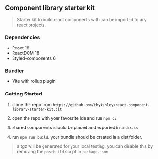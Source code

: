 ## Component library starter kit 

> Starter kit to build react components with can be imported to any react projects. 


### Dependencies
- React 18
- ReactDOM 18
- Styled-components 6

### Bundler
- Vite with rollup plugin

### Getting Started

1) clone the repo from `https://github.com/thyAshley/react-component-library-starter-kit.git`

2) open the repo with your favourite ide and run `npm ci`

3) shared components should be placed and exported in `index.ts`

4) run `npm run build`. your bundle should be created in a dist folder.

>a tgz will be generated for your local testing, you can disable this by removing the `postbuild` script in `package.json`
